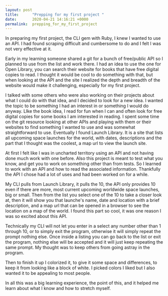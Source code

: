```yaml
---
layout: post
title:      "Prepping for my first project "
date:       2020-04-21 14:16:21 +0000
permalink:  prepping_for_my_first_project
---
```


In preparing my first project, the CLI gem with Ruby, I knew I wanted to use an API.  I had found scraping difficult and cumbersome to do and I felt I was not very effective at it.  

Early in my learning someone shared a git for a bunch of free/public API so I planned to use from the list and work there.  I had an idea to use the one for Open Library, you can search their website for books that have free digital copies to read.  I thought it would be cool to do something with that, but when looking at the API and the site I realized the depth and breadth of the website would make it challenging, especially for my first project.  

I talked with some others who were also working on their projects about what I could do with that idea, and I decided to look for a new idea.  I wanted the topic to be something I had an interest in or something I would do anyway.  LIke the book idea, I read for fun when I can and often look for free digital copies for some books I am interested in reading.  I spent some time on the git resource looking at other APIs and playing with them or their websites to find something I wanted to use and was somewhat straightforward to use. Eventually I found Launch Library.  It is a site that lists all upcoming space launches for the world, with dates, descriptions and the part that I thought was the coolest, a map url to view the launch site.  

At first I felt like I was in uncharted territory using an API and not having done much work with one before. Also this project is meant to test what you know, and get you to work on something other than from tests.  So I learned to work with an API and how to read the associated information.  Thankfully the API I chose had a lot of uses and had been worked on for a while.

My CLI pulls from Launch Library, it pulls the 10, the API only provides 10 even if there are more, most current upcoming worldwide space launches, big or small.  Then from the list you select one of the 10 to take a closer look at, then it will show you that launche's name, date and location with a brief description, and a map url that can be opened in a browser to see the location on a map of the world.  I found this part so cool, it was one reason I was so excited about this API.  

Technically my CLI will not let you enter in a select any number other than 1 through 10, or to simply exit the program, otherwise it will simply repeat the prompt nothing else.  Once inside a listing you can go back to the list or exit the program, nothing else will be accepted and it will just keep repeating the same prompt.  My thought was to keep others from going astray in the program.  

Then to finish it up I colorized it, to give it some space and differences, to keep it from looking like a block of white.  I picked colors I liked but I also wanted it to be appealing to most people. 

In all this was a big learning experience, the point of this, and it helped me learn about what I know and how to stretch myself.  

